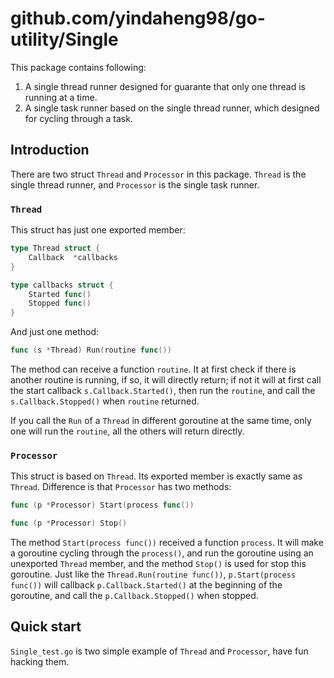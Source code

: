 # github.com/yindaheng98/go-utility/Single

This package contains following:

1. A single thread runner designed for guarante that only one thread is running at a time.
2. A single task runner based on the single thread runner, which designed for cycling through a task.

## Introduction

There are two struct `Thread` and `Processor` in this package. `Thread` is the single thread runner, and `Processor` is the single task runner.

### `Thread`

This struct has just one exported member:

```go
type Thread struct {
	Callback  *callbacks
}

type callbacks struct {
	Started func()
	Stopped func()
}
```

And just one method:

```go
func (s *Thread) Run(routine func())
```

The method can receive a function `routine`. It at first check if there is another routine is running, if so, it will directly return; if not it will at first call the start callback `s.Callback.Started()`, then run the `routine`, and call the `s.Callback.Stopped()` when `routine` returned.

If you call the `Run` of a `Thread` in different goroutine at the same time, only one will run the `routine`, all the others will return directly.

### `Processor`

This struct is based on `Thread`. Its exported member is exactly same as `Thread`. Difference is that `Processor` has two methods:

```go
func (p *Processor) Start(process func())
```

```go
func (p *Processor) Stop()
```

The method `Start(process func())` received a function `process`. It will make a goroutine cycling through the `process()`, and run the goroutine using an unexported `Thread` member, and the method `Stop()` is used for stop this goroutine. Just like the `Thread.Run(routine func())`, `p.Start(process func())` will callback `p.Callback.Started()` at the beginning of the goroutine, and call the `p.Callback.Stopped()` when stopped.

## Quick start

`Single_test.go` is two simple example of `Thread` and `Processor`, have fun hacking them.